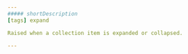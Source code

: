 ```yaml
---
##### shortDescription
[tags] expand

Raised when a collection item is expanded or collapsed.

---
```

